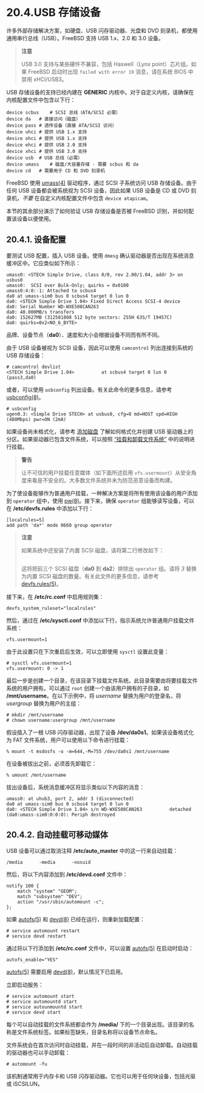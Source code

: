# 20.4.USB 存储设备

许多外部存储解决方案，如硬盘、USB 闪存驱动器、光盘和 DVD 刻录机，都使用通用串行总线（USB）。FreeBSD 支持 USB 1.x、2.0 和 3.0 设备。

>**注意**
>
> USB 3.0 支持与某些硬件不兼容，包括 Haswell（Lynx point）芯片组。如果 FreeBSD 启动时出现 `failed with error 19` 消息，请在系统 BIOS 中禁用 xHCI/USB3。 

USB 存储设备的支持已经内建在 **GENERIC** 内核中。对于自定义内核，请确保在内核配置文件中包含以下行：

```
device scbus	# SCSI 总线（ATA/SCSI 必需）
device da	# 直接访问（磁盘）
device pass	# 透传设备（直接 ATA/SCSI 访问）
device uhci	# 提供 USB 1.x 支持
device ohci	# 提供 USB 1.x 支持
device ehci	# 提供 USB 2.0 支持
device xhci	# 提供 USB 3.0 支持
device usb	# USB 总线（必需）
device umass	# 磁盘/大容量存储 - 需要 scbus 和 da
device cd	# 需要用于 CD 和 DVD 刻录机
```

FreeBSD 使用 [umass(4)](https://man.freebsd.org/cgi/man.cgi?query=umass&sektion=4&format=html) 驱动程序，通过 SCSI 子系统访问 USB 存储设备。由于任何 USB 设备都会被系统视为 SCSI 设备，因此如果 USB 设备是 CD 或 DVD 刻录机，*不要* 在自定义内核配置文件中包含 `device atapicam`。

本节的其余部分演示了如何验证 USB 存储设备是否被 FreeBSD 识别，并如何配置该设备以便使用。

## 20.4.1. 设备配置

要测试 USB 配置，插入 USB 设备。使用 `dmesg` 确认驱动器是否出现在系统消息缓冲区中。它应类似如下所示：

```
umass0: <STECH Simple Drive, class 0/0, rev 2.00/1.04, addr 3> on usbus0
umass0:  SCSI over Bulk-Only; quirks = 0x0100
umass0:4:0:-1: Attached to scbus4
da0 at umass-sim0 bus 0 scbus4 target 0 lun 0
da0: <STECH Simple Drive 1.04> Fixed Direct Access SCSI-4 device
da0: Serial Number WD-WXE508CAN263
da0: 40.000MB/s transfers
da0: 152627MB (312581808 512 byte sectors: 255H 63S/T 19457C)
da0: quirks=0x2<NO_6_BYTE>
```

品牌、设备节点（**da0**）、速度和大小会根据设备不同而有所不同。

由于 USB 设备被视为 SCSI 设备，因此可以使用 `camcontrol` 列出连接到系统的 USB 存储设备：

```
# camcontrol devlist
<STECH Simple Drive 1.04>          at scbus4 target 0 lun 0 (pass3,da0)
```

或者，可以使用 `usbconfig` 列出设备。有关此命令的更多信息，请参考 [usbconfig(8)](https://man.freebsd.org/cgi/man.cgi?query=usbconfig&sektion=8&format=html)。

```
# usbconfig
ugen0.3: <Simple Drive STECH> at usbus0, cfg=0 md=HOST spd=HIGH (480Mbps) pwr=ON (2mA)
```

如果设备尚未格式化，请参考 [添加磁盘](https://docs.freebsd.org/en/books/handbook/disks/#disks-adding) 了解如何格式化并创建 USB 驱动器上的分区。如果驱动器已包含文件系统，可以按照 [“挂载和卸载文件系统”](https://docs.freebsd.org/en/books/handbook/basics/#mount-unmount) 中的说明进行挂载。

>**警告**
>
> 让不可信的用户挂载任意媒体（如下面所述启用 `vfs.usermount`）从安全角度来看是不安全的。大多数文件系统并未为防范恶意设备而构建。 

为了使设备能够作为普通用户挂载，一种解决方案是将所有使用该设备的用户添加到 `operator` 组中，使用 [pw(8)](https://man.freebsd.org/cgi/man.cgi?query=pw&sektion=8&format=html)。接下来，确保 `operator` 组能够读写设备，可以在 **/etc/devfs.rules** 中添加以下行：

```
[localrules=5]
add path 'da*' mode 0660 group operator
```

>**注意**
>
>如果系统中还安装了内置 SCSI 磁盘，请将第二行修改如下：
>
>```add path 'da[3-9]*' mode 0660 group operator
>```
>
>这将把前三个 SCSI 磁盘（**da0** 到 **da2**）排除出 `operator` 组。请将 *3* 替换为内置 SCSI 磁盘的数量。有关此文件的更多信息，请参考 [devfs.rules(5)](https://man.freebsd.org/cgi/man.cgi?query=devfs.rules&sektion=5&format=html)。 

接下来，在 **/etc/rc.conf** 中启用规则集：

```
devfs_system_ruleset="localrules"
```

然后，通过在 **/etc/sysctl.conf** 中添加以下行，指示系统允许普通用户挂载文件系统：

```
vfs.usermount=1
```

由于此设置只在下次重启后生效，可以立即使用 `sysctl` 设置此变量：

```
# sysctl vfs.usermount=1
vfs.usermount: 0 -> 1
```

最后一步是创建一个目录，在该目录下挂载文件系统。此目录需要由将要挂载文件系统的用户拥有。可以通过 `root` 创建一个由该用户拥有的子目录，如 **/mnt/username**。在以下示例中，将 *username* 替换为用户的登录名，将 *usergroup* 替换为用户的主组：

```
# mkdir /mnt/username
# chown username:usergroup /mnt/username
```

假设插入了一根 USB 闪存驱动器，出现了设备 **/dev/da0s1**。如果该设备格式化为 FAT 文件系统，用户可以使用以下命令进行挂载：

```
% mount -t msdosfs -o -m=644,-M=755 /dev/da0s1 /mnt/username
```

在设备被拔出之前，必须首先卸载它：

```
% umount /mnt/username
```

拔出设备后，系统消息缓冲区将显示类似以下内容的消息：

```
umass0: at uhub3, port 2, addr 3 (disconnected)
da0 at umass-sim0 bus 0 scbus4 target 0 lun 0
da0: <STECH Simple Drive 1.04> s/n WD-WXE508CAN263          detached
(da0:umass-sim0:0:0:0): Periph destroyed
```

## 20.4.2. 自动挂载可移动媒体

USB 设备可以通过取消注释 **/etc/auto_master** 中的这一行来自动挂载：

```
/media		-media		-nosuid
```

然后，将以下内容添加到 **/etc/devd.conf** 文件中：

```
notify 100 {
	match "system" "GEOM";
	match "subsystem" "DEV";
	action "/usr/sbin/automount -c";
};
```

如果 [autofs(5)](https://man.freebsd.org/cgi/man.cgi?query=autofs&sektion=5&format=html) 和 [devd(8)](https://man.freebsd.org/cgi/man.cgi?query=devd&sektion=8&format=html) 已经在运行，则重新加载配置：

```
# service automount restart
# service devd restart
```

通过将以下行添加到 **/etc/rc.conf** 文件中，可以设置 [autofs(5)](https://man.freebsd.org/cgi/man.cgi?query=autofs&sektion=5&format=html) 在启动时启动：

```
autofs_enable="YES"
```

[autofs(5)](https://man.freebsd.org/cgi/man.cgi?query=autofs&sektion=5&format=html) 需要启用 [devd(8)](https://man.freebsd.org/cgi/man.cgi?query=devd&sektion=8&format=html)，默认情况下已启用。

立即启动服务：

```
# service automount start
# service automountd start
# service autounmountd start
# service devd start
```

每个可以自动挂载的文件系统都会作为 **/media/** 下的一个目录出现。该目录的名称是文件系统标签。如果标签缺失，目录名称将以设备节点命名。

文件系统会在首次访问时自动挂载，并在一段时间的非活动后自动卸载。自动挂载的驱动器也可以手动卸载：

```
# automount -fu
```

该机制通常用于内存卡和 USB 闪存驱动器。它也可以用于任何块设备，包括光驱或 iSCSILUN。
